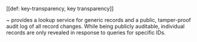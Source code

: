 [[def: key-transparency, key transparency]]

~ provides a lookup service for generic records and a public, tamper-proof audit log of all record changes. While being publicly auditable, individual records are only revealed in response to queries for specific IDs.
